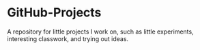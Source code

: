 # GitHub-Projects

A repository for little projects I work on, such as little experiments, interesting classwork, and trying out ideas.
